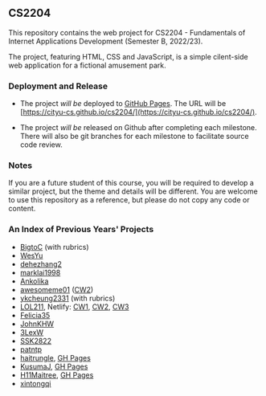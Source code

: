 ## CS2204

This repository contains the web project for CS2204 - Fundamentals of Internet Applications Development (Semester B, 2022/23).

The project, featuring HTML, CSS and JavaScript, is a simple cilent-side web application for a fictional amusement park.

### Deployment and Release

* The project *will be* deployed to [GitHub Pages](https://pages.github.com/). The URL will be [https://cityu-cs.github.io/cs2204/](https://cityu-cs.github.io/cs2204/).

* The project *will be* released on Github after completing each milestone. There will also be git branches for each milestone to facilitate source code review.

### Notes

If you are a future student of this course, you will be required to develop a similar project, but the theme and details will be different. You are welcome to use this repository as a reference, but please do not copy any code or content.

### An Index of Previous Years' Projects

* [BigtoC](https://github.com/BigtoC/CS2204) (with rubrics)
* [WesYu](https://github.com/WesYu/CS2204)
* [dehezhang2](https://github.com/dehezhang2/CS2204)
* [marklai1998](https://github.com/marklai1998/cs2204-html-assignment)
* [Ankolika](https://github.com/Ankolika/CS2204)
* [awesomeme01](https://github.com/awesomeme01/CS2204) ([CW2](https://github.com/awesomeme01/CS2204-CW2))
* [ykcheung2331](https://github.com/ykcheung2331/CS2204) (with rubrics)
* [LOL211](https://github.com/LOL211/CS2204Site), Netlify: [CW1](https://cs2204cw1.netlify.app/), [CW2](https://cs2204cw2.netlify.app/), [CW3](https://cs2204cw3.netlify.app/)
* [Felicia35](https://github.com/Felicia35/CS2204-Project)
* [JohnKHW](https://github.com/JohnKHW/HW-CityU-City-Cinema)
* [3LexW](https://github.com/3LexW/CityU-CS2204-Fundamentals-of-Internet-Applications-Development)
* [SSK2822](https://github.com/SSK2822/CS2204)
* [patntp](https://github.com/patntp/CS2204-Fundamentals-of-Internet-Applications-Development)
* [haitrungle](https://github.com/haitrungle/CS2204), [GH Pages](https://haitrungle.github.io/CS2204/)
* [KusumaJ](https://github.com/KusumaJ/CS2204-CW3), [GH Pages](https://kusumaj.github.io/CS2204-CW3/)
* [H11Maitree](https://github.com/H11Maitree/CW-CS2204), [GH Pages](https://h11maitree.github.io/CW-CS2204/)
* [xintongqi](https://github.com/xintongqi/CityU-CS2204-Website-Design)